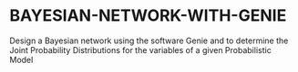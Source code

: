 # BAYESIAN-NETWORK-WITH-GENIE
Design a Bayesian network using the software Genie and to determine the Joint Probability Distributions for the variables of a given Probabilistic Model
